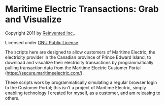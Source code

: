 Maritime Electric Transactions: Grab and Visualize
==================================================

Copyright 2011 by [Reinvented Inc.](http://reinvented.net/).

Licensed under [GNU Public License](http://www.fsf.org/licensing/licenses/gpl.txt).

The scripts here are designed to allow customers of Maritime Electric, the electricity provider in the Canadian province of Prince Edward Island, to download and visualize their electricity transactions by programmatically pulling transaction data from the Maritime Electric Customer Portal (https://secure.maritimeelectric.com/).

These scripts work by programmatically simulating a regular browser login to the Customer Portal; this isn't a project of Maritime Electric, simply enabling technology I created for myself, as a customer, and am releasing to others.
